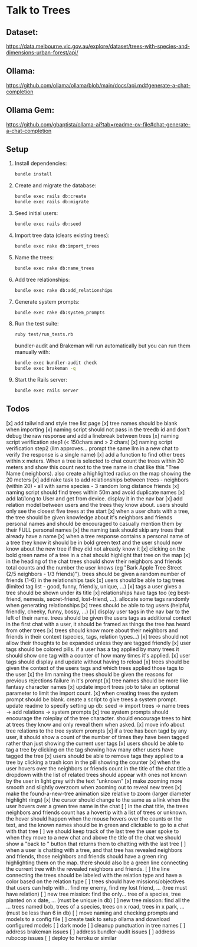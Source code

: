 # Talk to Trees

## Dataset:
https://data.melbourne.vic.gov.au/explore/dataset/trees-with-species-and-dimensions-urban-forest/api/


## Ollama:
https://github.com/ollama/ollama/blob/main/docs/api.md#generate-a-chat-completion


## Ollama Gem:
https://github.com/gbaptista/ollama-ai?tab=readme-ov-file#chat-generate-a-chat-completion

## Setup
1. Install dependencies:
   ```bash
   bundle install
   ```
2. Create and migrate the database:
   ```bash
   bundle exec rails db:create
   bundle exec rails db:migrate
   ```
3. Seed initial users:
   ```bash
   bundle exec rails db:seed
   ```
4. Import tree data (clears existing trees):
   ```bash
   bundle exec rake db:import_trees
   ```
5. Name the trees:
   ```bash
   bundle exec rake db:name_trees
   ```
6. Add tree relationships:
   ```bash
   bundle exec rake db:add_relationships
   ```
7. Generate system prompts:
   ```bash
   bundle exec rake db:system_prompts
   ```
8. Run the test suite:
   ```bash
   ruby test/run_tests.rb
   ```
   bundler-audit and Brakeman will run automatically but you can run them manually with:
   ```bash
   bundle exec bundler-audit check
   bundle exec brakeman -q
   ```
9. Start the Rails server:
   ```bash
   bundle exec rails server
   ```
## Todos
[x] add tailwind and style tree list page
[x] tree names should be blank when importing
[x] naming script should not pass in the treedb id and don't debug the raw response and add a linebreak between trees
[x] naming script verification step1 (< 150chars and > 2 chars)
[x] naming script verification step2 (llm approves... prompt the same llm in a new chat to verify the response is a single name)
[x] add a function to find other trees within x meters. When a tree is selected to chat count the trees within 20 meters and show this count next to the tree name in chat like this "Tree Name (<count> neighbors). also create a highlighted radius on the map showing the 20 meters
[x] add rake task to add relationships between trees - neighbors (within 20) - all with same species - 3 random long distance friends
[x] naming script should find trees within 50m and avoid duplicate names
[x] add lat/long to User and get from device. display it in the nav bar
[x] add relation model between users and the trees they know about. users should only see the closest five trees at the start
[x] when a user chats with a tree, the tree should be given knowledge about it's neighbors and friends personal names and should be encouraged to casually mention them by their FULL personal names
[x] the naming task should skip any trees that already have a name
[x] when a tree response contains a personal name of a tree they know it should be in bold green text and the user should now know about the new tree if they did not already know it
[x] clicking on the bold green name of a tree in a chat should highlight that tree on the map
[x] in the heading of the chat trees should show their neighbors and friends total counts and the number the user knows (eg "Bark Apple Tree Street (2/5 neighbors - 1/3 friends)"). trees should be given a random number of friends (1-6) in the relationships task
[x] users should be able to tag trees (limited tag list - good, funny, friendly, unique, ...)
[x] tags a user gives a tree should be shown under its title
[x] relationships have tags too (eg best-friend, nemesis, secret-friend, lost-friend, ...). allocate some tags randomly when generating relationships
[x] trees should be able to tag users (helpful, friendly, cheeky, funny, bossy, ...)
[x] display user tags in the nav bar to the left of their name. trees should be given the users tags as additional context in the first chat with a user, it should be framed as things the tree has heard from other trees
[x] trees should know more about their neighbors and friends in their context (species, tags, relation types...)
[x] trees should not allow their thoughts to be expanded unless they are tagged friendly
[x] user tags should be colored pills. if a user has a tag applied by many trees it should show one tag with a counter of how many times it's applied.
[x] user tags should display and update without having to reload
[x] trees should be given the context of the users tags and which trees applied those tags to the user
[x] the llm naming the trees should be given the reasons for previous rejections failure in it's prompt
[x] tree names should be more like fantasy character names
[x] update import trees job to take an optional parameter to limit the import count.
[x] when creating trees the system prompt should be blank. create a script to give trees a system prompt. update readme to specify setting up db: seed -> import trees -> name trees -> add relations -> system prompts
[x] tree system prompts should encourage the roleplay of the tree character. should encourage trees to hint at trees they know and only reveal them when asked.
[x] move info about tree relations to the tree system prompts
[x] if a tree has been tagd by any user, it should show a count of the number of times they have been tagged rather than just showing the current user tags
[x] users should be able to tag a tree by clicking on the tag showing how many other users have tagged the tree
[x] users should be able to remove tags they applied to a tree by clicking a trash icon in the pill showing the counter
[x] when the user hovers over the neighbors or friends count in the title of the chat title a dropdown with the list of related trees should appear with ones not known by the user in light grey with the text "unknown"
[x] make zooming more smooth and slightly overzoom when zooming out to reveal new trees
[x] make the found-a-new-tree animation size relative to zoom (larger diameter highlight rings)
[x] the cursor should change to the same as a link when the user hovers over a green tree name in the chat
[ ] in the chat title, the trees neighbors and friends count has a hovertip with a list of trees or unknown. the hover should happen when the mouse hovers over the counts or the text, and the known names should be in green and clickable to go to a chat with that tree
[ ] we should keep track of the last tree the user spoke to when they move to a new chat and above the title of the chat we should show a "back to <tree-name>" button that returns them to chatting with the last tree
[ ] when a user is chatting with a tree, and that tree has revealed neighbors and friends, those neighbors and friends should have a green ring highlighting them on the map. there should also be a green line connecting the current tree with the revealed neighbors and friends.
[ ] the line connecting the trees should be labeled with the relation type and have a color based on the relation type
[ ] trees should have missions/objectives that users can help with... find my enemy, find my lost friend, ... (tree must have relation)
[ ] new tree mission: find the only... tree of a species, tree planted on x date, ... (must be unique in db)
[ ] new tree mission: find all the ... trees named bob, trees of a species, trees on x road, trees in x park, ... (must be less than 6 in db)
[ ] move naming and checking prompts and models to a config file
[ ] create task to setup ollama and download configured models
[ ] dark mode
[ ] cleanup punctuation in tree names
[ ] address brakeman issues
[ ] address bundler-audit issues
[ ] address rubocop issues
[ ] deploy to heroku or similar